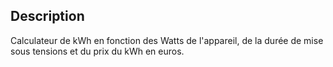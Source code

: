 ## Description
Calculateur de kWh en fonction des Watts de l'appareil, de la durée de mise sous tensions et du prix du kWh en euros.
